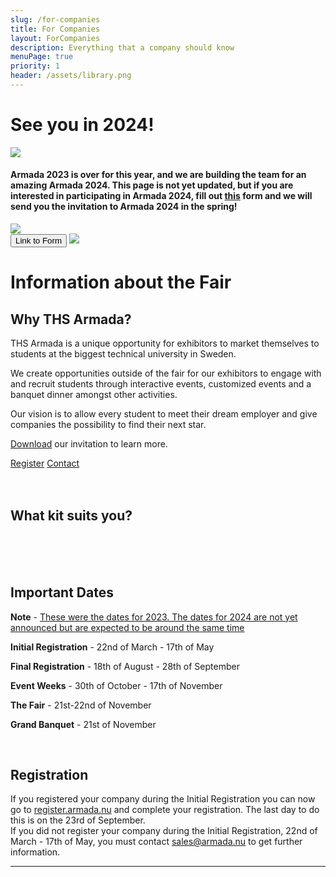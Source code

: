 ```yaml
---
slug: /for-companies
title: For Companies
layout: ForCompanies
description: Everything that a company should know
menuPage: true
priority: 1
header: /assets/library.png
---
```


<scrollupbutton></scrollupbutton>

<div className="until2024">
<h1>See you in 2024!</h1>
<div id="main2024">
<div>
<img id="img1" src="/assets/for-2024/PG_2023.jpg"></img>
</div>
<h4>Armada 2023 is over for this year, and we are building the team for an amazing Armada 2024. This page is not yet updated, but if you are interested in participating in Armada 2024, fill out <a href="https://docs.google.com/forms/d/e/1FAIpQLSdny1mhsj1Wutt_FaJtqgxKJP3OOBrWW09Ic3T5_NwEHWhV_w/viewform?usp=sf_link">this</a> form and we will send you the invitation to Armada 2024 in the spring!</h4>
<img id="img2" src="/assets/for-2024/Frontdesk_2023.jpg"></img>
</div>
<a href="https://docs.google.com/forms/d/e/1FAIpQLSdny1mhsj1Wutt_FaJtqgxKJP3OOBrWW09Ic3T5_NwEHWhV_w/viewform?usp=sf_link"><button>Link to Form</button></a>
<img id="img3" src="/assets/for-2024/Library_2023.jpg"></img>
</div>

<div className='diversity-day' id="container1">
                    <div
                        class='diversitypage-container reveal'>
                        <h1 id='information-for-exhibitors1'>Information about the Fair</h1>
                    </div>
</div>

<div class="info-border-box">
<h2 id="why-ths-armada"> Why THS Armada? </h2>

THS Armada is a unique opportunity for exhibitors to market themselves to students at the biggest technical university in Sweden.

We create opportunities outside of the fair for our exhibitors to engage with and recruit students through interactive events, customized events and a banquet dinner amongst other activities.

Our vision is to allow every student to meet their dream employer and give companies the possibility to find their next star.

[Download](/assets/invitation/InvitationArmada2023.pdf) our invitation to learn more.

<div class = "registration-buttons">
    <a class="button button-melon" href="https://register.armada.nu">Register</a>
    <a class="button button-white" href="/contact">Contact</a>
</div>
</div>

<br/>
<br/>

<h2>What kit suits you?</h2>
<br/>
<tierlistcontainer></tierlistcontainer>
<br/>

<br />

<div class="info-border-box">
<h2 id="important-dates">Important Dates</h2>

**Note** - <u>These were the dates for 2023. The dates for 2024 are not yet announced but are expected to be around the same time</u>

**Initial Registration** - 22nd of March - 17th of May

**Final Registration** - 18th of August - 28th of September

**Event Weeks** - 30th of October - 17th of November

**The Fair** - 21st-22nd of November

**Grand Banquet** - 21st of November

</div>

<br/>

<div class="info-border-box" >
<h2 id="registration"> Registration </h2>

If you registered your company during the Initial Registration you can now go to [register.armada.nu](https://register.armada.nu) and complete your registration. The last day to do this is on the 23rd of September. <br />
If you did not register your company during the Initial Registration, 22nd of March - 17th of May, you must contact [sales@armada.nu](mailto:sales@armada.nu) to get further information.

</div>

---
